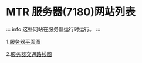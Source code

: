 # MTR 服务器(7180)网站列表
::: info
这些网站在服务器运行时运行。
:::

1.[服务器平面图](http://leonmmcoset.jjmm.ink:8001/)

2.[服务器交通路线图](http://leonmmcoset.jjmm.ink:25565/index.html)